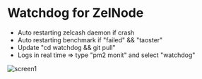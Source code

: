 # Watchdog for ZelNode
* Auto restarting zelcash daemon if crash  
* Auto restarting benchmark if "failed" && "taoster"
* Update "cd watchdog && git pull"
* Logs in real time => type "pm2 monit" and select "watchdog"  

![screen1](https://raw.githubusercontent.com/XK4MiLX/zelnode/master/image/w1pic.jpg)

